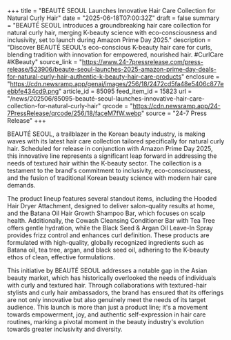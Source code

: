 +++
title = "BEAUTÉ SEOUL Launches Innovative Hair Care Collection for Natural Curly Hair"
date = "2025-06-18T07:00:32Z"
draft = false
summary = "BEAUTÉ SEOUL introduces a groundbreaking hair care collection for natural curly hair, merging K-beauty science with eco-consciousness and inclusivity, set to launch during Amazon Prime Day 2025."
description = "Discover BEAUTÉ SEOUL's eco-conscious K-beauty hair care for curls, blending tradition with innovation for empowered, nourished hair. #CurlCare #KBeauty"
source_link = "https://www.24-7pressrelease.com/press-release/523906/beaute-seoul-launches-2025-amazon-prime-day-deals-for-natural-curly-hair-authentic-k-beauty-hair-care-products"
enclosure = "https://cdn.newsramp.app/genai/images/256/18/2472cd5fa48e5406c877eebbfe434cd9.png"
article_id = 85095
feed_item_id = 15823
url = "/news/202506/85095-beauté-seoul-launches-innovative-hair-care-collection-for-natural-curly-hair"
qrcode = "https://cdn.newsramp.app/24-7PressRelease/qrcode/256/18/faceM7fW.webp"
source = "24-7 Press Release"
+++

<p>BEAUTÉ SEOUL, a trailblazer in the Korean beauty industry, is making waves with its latest hair care collection tailored specifically for natural curly hair. Scheduled for release in conjunction with Amazon Prime Day 2025, this innovative line represents a significant leap forward in addressing the needs of textured hair within the K-beauty sector. The collection is a testament to the brand's commitment to inclusivity, eco-consciousness, and the fusion of traditional Korean beauty science with modern hair care demands.</p><p>The product lineup features several standout items, including the Hooded Hair Dryer Attachment, designed to deliver salon-quality results at home, and the Batana Oil Hair Growth Shampoo Bar, which focuses on scalp health. Additionally, the Cowash Cleansing Conditioner Bar with Tea Tree offers gentle hydration, while the Black Seed & Argan Oil Leave-In Spray provides frizz control and enhances curl definition. These products are formulated with high-quality, globally recognized ingredients such as Batana oil, tea tree, argan, and black seed oil, adhering to the K-beauty ethos of clean, effective formulations.</p><p>This initiative by BEAUTÉ SEOUL addresses a notable gap in the Asian beauty market, which has historically overlooked the needs of individuals with curly and textured hair. Through collaborations with textured-hair stylists and curly hair ambassadors, the brand has ensured that its offerings are not only innovative but also genuinely meet the needs of its target audience. This launch is more than just a product line; it's a movement towards empowerment, joy, and authentic self-expression in hair care routines, marking a pivotal moment in the beauty industry's evolution towards greater inclusivity and diversity.</p>